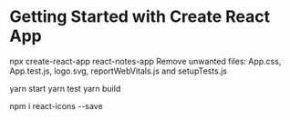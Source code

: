 # Getting Started with Create React App
npx create-react-app react-notes-app
Remove unwanted files: App.css, App.test.js, logo.svg, reportWebVitals.js and setupTests.js

yarn start
yarn test
yarn build

npm i react-icons --save

